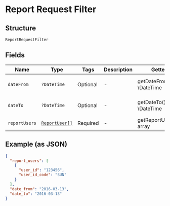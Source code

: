 
# Report Request Filter

## Structure

`ReportRequestFilter`

## Fields

| Name | Type | Tags | Description | Getter | Setter |
|  --- | --- | --- | --- | --- | --- |
| `dateFrom` | `?DateTime` | Optional | - | getDateFrom(): ?\DateTime | setDateFrom(?\DateTime dateFrom): void |
| `dateTo` | `?DateTime` | Optional | - | getDateTo(): ?\DateTime | setDateTo(?\DateTime dateTo): void |
| `reportUsers` | [`ReportUser[]`](../../doc/models/report-user.md) | Required | - | getReportUsers(): array | setReportUsers(array reportUsers): void |

## Example (as JSON)

```json
{
  "report_users": [
    {
      "user_id": "123456",
      "user_id_code": "SUN"
    }
  ],
  "date_from": "2016-03-13",
  "date_to": "2016-03-13"
}
```

